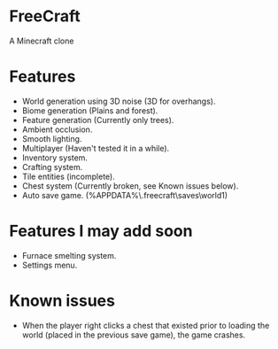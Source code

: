 # FreeCraft
A Minecraft clone
# Features
- World generation using 3D noise (3D for overhangs).
- Biome generation (Plains and forest).
- Feature generation (Currently only trees).
- Ambient occlusion.
- Smooth lighting.
- Multiplayer (Haven't tested it in a while).
- Inventory system.
- Crafting system.
- Tile entities (incomplete).
- Chest system (Currently broken, see Known issues below).
- Auto save game. (%APPDATA%\\.freecraft\saves\world1)
# Features I may add soon
- Furnace smelting system.
- Settings menu.
# Known issues
- When the player right clicks a chest that existed prior to loading the world (placed in the previous save game), the game crashes.
